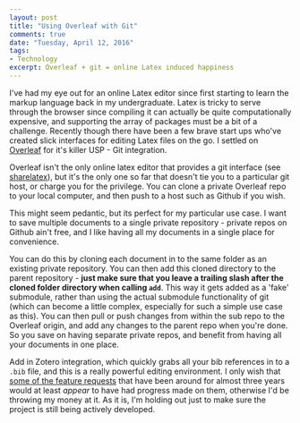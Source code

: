 ```yaml
---
layout: post
title: "Using Overleaf with Git"
comments: true
date: "Tuesday, April 12, 2016"
tags:
- Technology
excerpt: Overleaf + git = online Latex induced happiness
---
```


I've had my eye out for an online Latex editor since first starting to learn the markup language back in my undergraduate. Latex is tricky to serve through the browser since compiling it can actually be quite computationally expensive, and supporting the array of packages must be a bit of a challenge. Recently though there have been a few brave start ups who've created slick interfaces for editing Latex files on the go. I settled on <a href="https://www.overleaf.com/" target="_source">Overleaf</a> for it's killer USP - Git integration.

Overleaf isn't the only online latex editor that provides a git interface (see <a href="http://www.sharelatex.com" target="_source">sharelatex</a>), but it's the only one so far that doesn't tie you to a particular git host, or charge you for the privilege. You can clone a private Overleaf repo to your local computer, and then push to a host such as Github if you wish.

This might seem pedantic, but its perfect for my particular use case. I want to save multiple documents to a single private repository - private repos on Github ain't free, and I like having all my documents in a single place for convenience.

You can do this by cloning each document in to the same folder as an existing private repository. You can then add this cloned directory to the parent repository - **just make sure that you leave a trailing slash after the cloned folder directory when calling `add`**. This way it gets added as a 'fake' submodule, rather than using the actual submodule functionality of git (which can become a little complex, especially for such a simple use case as this). You can then pull or push changes from within the sub repo to the Overleaf origin, and add any changes to the parent repo when you're done. So you save on having separate private repos, and benefit from having all your documents in one place.

Add in Zotero integration, which quickly grabs all your bib references in to a `.bib` file, and this is a really powerful editing environment. I only wish that <a href="http://support.overleaf.com/forums/137318-feedback/suggestions/4295795-display-structure-panel" target="_source">some of the feature requests</a> that have been around for almost three years would at least *appear* to have had progress made on them, otherwise I'd be throwing my money at it. As it is, I'm holding out just to make sure the project is still being actively developed.
